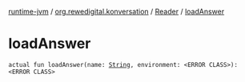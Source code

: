 [runtime-jvm](../../index.md) / [org.rewedigital.konversation](../index.md) / [Reader](index.md) / [loadAnswer](./load-answer.md)

# loadAnswer

`actual fun loadAnswer(name: `[`String`](https://kotlinlang.org/api/latest/jvm/stdlib/kotlin/-string/index.html)`, environment: <ERROR CLASS>): <ERROR CLASS>`